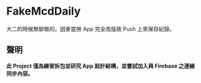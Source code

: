 # FakeMcdDaily
大二的時候無聊做的。因麥當勞 App 完全改版故 Push 上來保存紀錄。

## 聲明
**此 Project 僅為練習拆包並研究 App 設計結構，並嘗試加入與 Firebase 之連線同步內容。**

